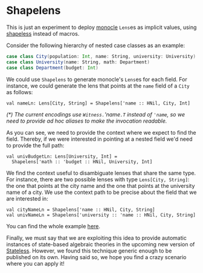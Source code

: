 # Shapelens

This is just an experiment to deploy [monocle](https://github.com/julien-truffaut/Monocle) `Lens`es as implicit values, using [shapeless](https://github.com/milessabin/shapeless) instead of macros. 

Consider the following hierarchy of nested case classes as an example:

```scala
case class City(population: Int, name: String, university: University)
case class University(name: String, math: Department)
case class Department(budget: Int)
```

We could use `Shapelens` to generate monocle's `Lens`es for each field. For instance, we could generate the lens that points at the `name` field of a `City` as follows:

```
val nameLn: Lens[City, String] = Shapelens['name :: HNil, City, Int]
```

_(*) The current encodings use `Witness.`'name`.T` instead of `'name`, so we need to provide ad hoc aliases to make the invocation readable._

As you can see, we need to provide the context where we expect to find the field. Thereby, if we were interested in pointing at a nested field we'd need to provide the full path:

```
val univBudgetLn: Lens[University, Int] = 
  Shapelens['math :: 'budget :: HNil, University, Int]
``` 

We find the context useful to disambiguate lenses that share the same type. For instance, there are two possible lenses with type `Lens[City, String]`: the one that points at the city name and the one that points at the university name of a city. We use the context path to be precise about the field that we are interested in:

```
val cityNameLn = Shapelens['name :: HNil, City, String]
val univNameLn = Shapelens['university :: 'name :: HNil, City, String]
```

You can find the whole example [here](src/test/scala/University.scala).

Finally, we must say that we are exploiting this idea to provide automatic instances of state-based algebraic theories in the upcoming new version of [Stateless](http://github.com/hablapps/stateless). However, we found this technique generic enough to be published on its own. Having said so, we hope you find a crazy scenario where you can apply it! 


